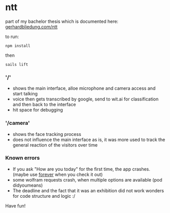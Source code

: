 # ntt

part of my bachelor thesis which is documented here: [gerhardbliedung.com/ntt](http://www.gerhardbliedung.com)


to run:
``` 
npm install
```
then
```
sails lift
```

### '/'

- shows the main interface, alloe microphone and camera access and start talking
- voice then gets transcribed by google, send to wit.ai for classification and then back to the interface
- hit space for debugging

### '/camera'

- shows the face tracking process
- does not influence the main interface as is, it was more used to track the general reaction of the visitors over time


### Known errors

- If you ask "How are you today" for the first time, the app crashes. (maybe use [forever](https://www.npmjs.com/package/forever) when you check it out)
- some wolfram requests crash, when multiple options are available (pod didyoumeans)
- The deadline and the fact that it was an exhibition did not work wonders for code structure and logic :/
 

Have fun!
